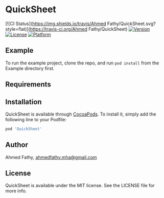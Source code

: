 # QuickSheet

[![CI Status](https://img.shields.io/travis/Ahmed Fathy/QuickSheet.svg?style=flat)](https://travis-ci.org/Ahmed Fathy/QuickSheet)
[![Version](https://img.shields.io/cocoapods/v/QuickSheet.svg?style=flat)](https://cocoapods.org/pods/QuickSheet)
[![License](https://img.shields.io/cocoapods/l/QuickSheet.svg?style=flat)](https://cocoapods.org/pods/QuickSheet)
[![Platform](https://img.shields.io/cocoapods/p/QuickSheet.svg?style=flat)](https://cocoapods.org/pods/QuickSheet)

## Example

To run the example project, clone the repo, and run `pod install` from the Example directory first.

## Requirements

## Installation

QuickSheet is available through [CocoaPods](https://cocoapods.org). To install
it, simply add the following line to your Podfile:

```ruby
pod 'QuickSheet'
```

## Author

Ahmed Fathy, ahmedfathy.mha@gmail.com

## License

QuickSheet is available under the MIT license. See the LICENSE file for more info.
